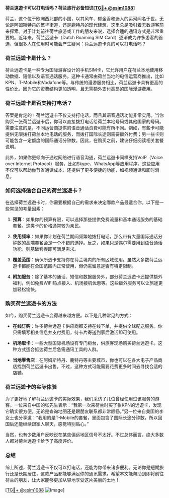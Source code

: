 **荷兰遠遊卡可以打电话吗？荷兰旅行必备知识[[TG💪+ @esim1088](https://t.me/s/esim1088)]**

荷兰，这个位于欧洲西北部的小国，以其风车、郁金香和迷人的运河闻名于世。无论是阿姆斯特丹的繁华街道，还是鹿特丹的现代建筑，这里总是吸引着无数游客前来探索。对于计划前往荷兰旅游或工作的朋友来说，选择合适的通讯方式是非常重要的。近年来，荷兰远遊卡（Dutch Roaming SIM Card）逐渐成为许多游客的首选，但很多人在使用时可能会产生疑问：荷兰远遊卡真的可以打电话吗？

### 荷兰远遊卡是什么？

荷兰远遊卡是一种专为国际游客设计的手机SIM卡，它允许用户在荷兰本地使用移动数据、短信以及语音通话服务。这种卡通常由荷兰当地的电信运营商推出，比如KPN、T-Mobile和Vodafone等。与传统的漫游服务相比，荷兰远遊卡具有更高的性价比，因为它的资费结构更加透明，且无需额外支付高昂的国际漫游费用。

### 荷兰远遊卡是否支持打电话？

答案是肯定的！荷兰远遊卡不仅支持打电话，而且其语音通话功能非常实用。当你购买一张荷兰远遊卡后，你可以直接拨打电话给荷兰本地号码或其他国家的号码。需要注意的是，不同运营商提供的语音通话资费可能有所不同。例如，有些卡可能提供无限拨打荷兰本地电话的服务，而拨打国际长途则需要额外付费；另一些卡则可能包含一定额度的国际通话分钟数。因此，在购买之前，建议仔细阅读相关套餐说明。

此外，如果你更倾向于通过网络进行语音沟通，荷兰远遊卡同样支持VoIP（Voice over Internet Protocol）服务，比如Skype、WhatsApp等应用程序。这些应用不仅可以帮助你节省通话成本，还提供了更多便捷的功能，如视频通话和即时消息。

### 如何选择适合自己的荷兰远遊卡？

在选择荷兰远遊卡时，你需要根据自己的需求来决定哪款产品最适合你。以下是一些常见的考量因素：

1. **预算**：如果你的预算有限，可以选择那些提供免费流量和基本通话服务的基础套餐。这类卡的价格通常较为亲民。
   
2. **使用频率**：如果你计划在荷兰期间频繁地拨打电话，那么带有大量国际通话分钟数的高端套餐会是一个不错的选择。反之，如果只是偶尔需要用到语音通话功能，则基础套餐即可满足需求。

3. **覆盖范围**：确保所选卡支持你在荷兰境内的所有区域使用。虽然大多数荷兰远遊卡都能在全国范围内正常使用，但仍需留意是否有特定限制。

4. **附加服务**：除了基本的通话、短信和数据服务外，部分荷兰远遊卡还提供额外福利，例如免费WiFi热点接入、机场接机优惠等。这些额外服务可以让旅途更加轻松愉快。

### 购买荷兰远遊卡的方法

如今，购买荷兰远遊卡变得越来越方便。以下是几种常见的方式：

- **在线订购**：许多荷兰远遊卡供应商都支持在线下单，并提供全球配送服务。你只需填写相关信息并支付费用，待卡片寄送到家后激活即可使用。
  
- **机场取卡**：一些大型国际机场设有专门柜台，供旅客现场购买荷兰远遊卡。这种方式适合抵达荷兰后急需通讯工具的人群。

- **当地零售店**：在阿姆斯特丹、鹿特丹等主要城市，你也可以在各大电子产品商店找到荷兰远遊卡出售。不过，这种方式可能需要花费更多时间去寻找合适的店铺。

### 荷兰远遊卡的实际体验

为了更好地了解荷兰远遊卡的实际效果，我们采访了几位曾经使用过该服务的游客。一位来自中国的张先生表示：“我第一次来荷兰时买了张KPN的远遊卡，发现它确实很方便。无论是查询地图还是跟朋友联系都非常顺畅。”另一位来自美国的李女士也分享道：“我用的是T-Mobile的套餐，里面包含了国际长途分钟数，所以回国后还能继续跟家人聊天，感觉特别贴心。”

当然，也有少数用户反映说在某些偏远地区信号不太好。不过总体而言，绝大多数人都对荷兰远遊卡给予了高度评价。

### 总结

综上所述，荷兰远遊卡不仅可以打电话，还能为你带来诸多便利。无论你是短期旅行还是长期居住，这款产品都能够满足你的通讯需求。希望本文能帮助到即将前往荷兰的朋友，让大家能够更加从容地享受这片美丽的土地！

[[TG💪+ @esim1088](https://t.me/s/esim1088) ![Image](https://i.postimg.cc/4NQfJmqS/Snipaste-2025-05-13-00-14-12.png)]